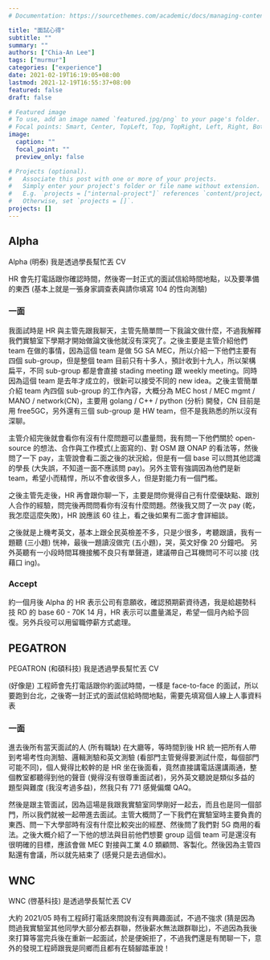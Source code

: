 ```yaml
---
# Documentation: https://sourcethemes.com/academic/docs/managing-content/

title: "面試心得"
subtitle: ""
summary: ""
authors: ["Chia-An Lee"]
tags: ["murmur"]
categories: ["experience"]
date: 2021-02-19T16:19:05+08:00
lastmod: 2021-12-19T16:55:37+08:00
featured: false
draft: false

# Featured image
# To use, add an image named `featured.jpg/png` to your page's folder.
# Focal points: Smart, Center, TopLeft, Top, TopRight, Left, Right, BottomLeft, Bottom, BottomRight.
image:
  caption: ""
  focal_point: ""
  preview_only: false

# Projects (optional).
#   Associate this post with one or more of your projects.
#   Simply enter your project's folder or file name without extension.
#   E.g. `projects = ["internal-project"]` references `content/project/deep-learning/index.md`.
#   Otherwise, set `projects = []`.
projects: []
---
```


## Alpha

Alpha (明泰) 我是透過學長幫忙丟 CV

HR 會先打電話跟你確認時間，然後寄一封正式的面試信給時間地點，以及要準備的東西 (基本上就是一張身家調查表與請你填寫 104 的性向測驗)

### 一面

我面試時是 HR 與主管先跟我聊天，主管先簡單問一下我論文做什麼，不過我解釋我們實驗室下學期才開始做論文後他就沒有深究了。之後主要是主管介紹他們 team 在做的事情，因為這個 team 是做 5G SA MEC，所以介紹一下他們主要有四個 sub-group，但是整個 team 目前只有十多人，預計收到十九人，所以架構扁平，不同 sub-group 都是會直接 stading meeting 跟 weekly meeting。同時因為這個 team 是去年才成立的，很新可以接受不同的 new idea。之後主管簡單介紹 team 內四個 sub-group 的工作內容，大概分為 MEC host / MEC mgmt / MANO / network(CN)，主要用 golang / C++ / python (分析) 開發，CN 目前是用 free5GC，另外還有三個 sub-group 是 HW team，但不是我熟悉的所以沒有深聊。

主管介紹完後就會看你有沒有什麼問題可以盡量問，我有問一下他們關於 open-source 的想法、合作與工作模式(上面寫的)、對 OSM 跟 ONAP 的看法等，然後問了一下 pay，主管說會看二面之後的狀況給，但是有一個 base 可以問其他認識的學長 (大失誤，不知道一面不應該問 pay)。另外主管有強調因為他們是新 team，希望小而精悍，所以不會收很多人，但是對能力有一個門檻。

之後主管先走後，HR 再會跟你聊一下，主要是問你覺得自己有什麼優缺點、跟別人合作的經驗，問完後再問問看你有沒有什麼問題。然後我又問了一次 pay (乾，我怎麼這麼失敗)，HR 說應該 60 往上，看之後如果有二面才會詳細談。

之後就是上機考英文，基本上跟全民英檢差不多，只是少很多，考聽跟讀，我有一題聽 (三小題) 恍神，最後一題讀沒做完 (五小題)，哭，英文好像 20 分鐘吧。
另外英聽有一小段時間耳機接觸不良只有單聲道，建議帶自己耳機問可不可以接 (找藉口 ing)。

### Accept

約一個月後 Alpha 的 HR 表示公司有意願收，確認預期薪資待遇，我是給趨勢科技 RD 的 base 60 - 70K 14 月，HR 表示可以盡量滿足，希望一個月內給予回復。另外兵役可以用留職停薪方式處理。

## PEGATRON

PEGATRON (和碩科技) 我是透過學長幫忙丟 CV

(好像是) 工程師會先打電話跟你約面試時間，一樣是 face-to-face 的面試，所以要跑到台北，之後寄一封正式的面試信給時間地點，需要先填寫個人線上人事資料表

### 一面

進去後所有當天面試的人 (所有職缺) 在大廳等，等時間到後 HR 統一把所有人帶到考場考性向測驗、邏輯測驗和英文測驗 (看部門主管覺得要測試什麼，每個部門可能不同)，個人覺得比較幹的是 HR 坐在後面看，竟然直接講電話還講兩通，整個教室都聽得到他的聲音 (覺得沒有很尊重面試者)，另外英文聽說是類似多益的題型與難度 (我沒考過多益)，然我只有 771 感覺偏爛 QAQ。

然後是跟主管面試，因為這場是我跟我實驗室同學剛好一起去，而且也是同一個部門，所以我們就被一起帶進去面試。主管大概問了一下我們在實驗室時主要負責的東西、問一下大學部時有沒有什麼比較突出的經歷、然後問了我們對 5G 商用的看法。之後大概介紹了一下他的想法與目前他們想要 group 這個 team 可是還沒有很明確的目標，應該會做 MEC 對接與工業 4.0 類顧問、客製化。然後因為主管四點還有會議，所以就先結束了 (感覺只是去過個水)。


## WNC

WNC (啓基科技) 是透過學長幫忙丟 CV

大約 2021/05 時有工程師打電話來問說有沒有興趣面試，不過不強求 (猜是因為問過我實驗室其他同學大部分都去群聯，然後薪水無法跟群聯比)，不過因為我後來打算等當完兵後在重新一起面試，於是便婉拒了，不過我們還是有閒聊一下，意外的發現工程師跟我是同鄉而且都有在騎腳踏車說！


